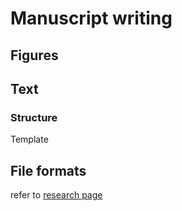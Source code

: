 # Manuscript writing

## Figures

## Text

### Structure

Template

## File formats

refer to [research page](research.md#asdasd)
